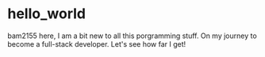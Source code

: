 # hello_world

bam2155 here, I am a bit new to all this porgramming stuff. On my journey to become a full-stack developer. Let's see how far I get!
